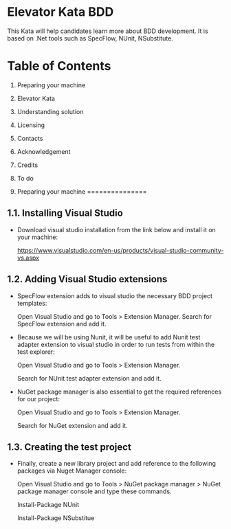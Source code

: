 Elevator Kata BDD
===============================

This Kata will help candidates learn more about BDD development. It is based on .Net tools such as SpecFlow, NUnit, NSubstitute.

Table of Contents
=================

  1. Preparing your machine
  2. Elevator Kata
  3. Understanding solution
  4. Licensing
  5. Contacts
  6. Acknowledgement
  7. Credits
  8. To do

1. Preparing your machine
===============

1.1. Installing Visual Studio
-----------------

* Download visual studio installation from the link below and install it on your machine:

   https://www.visualstudio.com/en-us/products/visual-studio-community-vs.aspx

1.2. Adding Visual Studio extensions
--------------------------------

* SpecFlow extension adds to visual studio the necessary BDD project templates:

   Open Visual Studio and go to Tools > Extension Manager.
   Search for SpecFlow extension and add it.

* Because we will be using Nunit, it will be useful to add Nunit test adapter extension to visual studio in order to run tests from within the test explorer:

   Open Visual Studio and go to Tools > Extension Manager.
   
   Search for NUnit test adapter extension and add it.

* NuGet package manager is also essential to get the required references for our project:

   Open Visual Studio and go to Tools > Extension Manager.
   
   Search for NuGet extension and add it.

1.3. Creating the test project
---------------------------

* Finally, create a new library project and add reference to the following packages via Nuget Manager console:

   Open Visual Studio and go to Tools > NuGet package manager > NuGet package manager console and type these commands.

   Install-Package NUnit
   
   Install-Package NSubstitue
